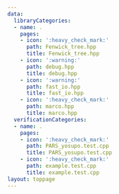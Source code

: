 ```yaml
---
data:
  libraryCategories:
  - name: .
    pages:
    - icon: ':heavy_check_mark:'
      path: Fenwick_tree.hpp
      title: Fenwick_tree.hpp
    - icon: ':warning:'
      path: debug.hpp
      title: debug.hpp
    - icon: ':warning:'
      path: fast_io.hpp
      title: fast_io.hpp
    - icon: ':heavy_check_mark:'
      path: marco.hpp
      title: marco.hpp
  verificationCategories:
  - name: .
    pages:
    - icon: ':heavy_check_mark:'
      path: PARS_yosupo.test.cpp
      title: PARS_yosupo.test.cpp
    - icon: ':heavy_check_mark:'
      path: example.test.cpp
      title: example.test.cpp
layout: toppage
---
```

